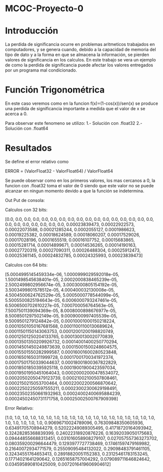# MCOC-Proyecto-0

# Introducción
La perdida de significancia ocurre en problemas aritmeticos trabajados en computadores, y se genera cuando, debido a la capacidad de memoria del tipo de dato y a la forma en que se almacena la información, se pierden valores de significancia en los calculos. En este trabajo se vera un ejemplo de como la perdida de significancia puede afectar los valores entregados por un programa mal condicionado.

# Función Trigonométrica
En este caso veremos como en la funcion f(x)=(1-cos(x))/sen(x) se produce una perdida de significancia importante a medida que el valor de x se acerca a 0.

Para observar este fenomeno se utilizo:
1.- Solución con .float32
2.- Solución con .float64

# Resultados
Se define el error relativo como

ERROR = (ValorFloat32 - ValorFloat64) / ValorFloat64

Se puede observar como en los primeros valores, los mas cercanos a 0, la funcion con .float32 toma el valor de 0 siendo que este valor no se puede alcanzar en ningun momento devido a que la función se indetermina.

Out Put de consola: 

Calculos con 32 bits:

[0.0, 0.0, 0.0, 0.0, 0.0, 0.0, 0.0, 0.0, 0.0, 0.0, 0.0, 0.0, 0.0, 0.0, 0.0, 0.0, 0.0, 0.0, 0.0, 0.0, 0.0, 0.0, 0.0, 0.0, 0.00023839473, 0.00022922573, 0.00022073588, 0.00021285244, 0.0002055127, 0.0001986623, 0.00019225382, 0.00018624589, 0.00018060207, 0.00017529026, 0.00017028196, 0.0001655519, 0.00016107752, 0.00015683865, 0.00015281714, 0.00014899671, 0.00014536265, 0.00014190163, 0.00027720319, 0.00027090311, 0.00026488304, 0.00025912473, 0.00025361145, 0.00024832785, 0.00024325993, 0.00023839473]

Calculos con 64 bits:

[5.0004995145459334e-06, 1.0000999029592018e-05, 1.5001498545638401e-05, 2.0002000838465239e-05, 2.5002499802956674e-05, 3.0003000805154192e-05, 3.5003499801578512e-05, 4.000400032130008e-05, 4.5004500624762529e-05, 5.0005000778544099e-05, 5.5005500825194643e-05, 6.0006000793247461e-05, 6.5006500702610227e-05, 7.000700056764563e-05, 7.5007501139094369e-05, 8.0008000898676977e-05, 8.5008501297502149e-05, 9.0009000997405539e-05, 9.5009501279124842e-05, 0.00010001000150218224, 0.00010501050167681568, 0.00011001100130689624, 0.00011501150143063753, 0.00012001200198820749, 0.00012501250204133765, 0.0001300130020770839, 0.00013501350209926732, 0.00014001400250770294, 0.00014501450249873639, 0.00015001500248604575, 0.00015501550282999587, 0.00016001600280523848, 0.00016501650311999728, 0.00017001700341972374, 0.00017501750339044637, 0.00018001800367822829, 0.00018501850395925118, 0.00019001900423597034, 0.00019501950451064043, 0.00020002000478534072, 0.00020502050479123739, 0.00021002100507808461, 0.0002150215053700464, 0.00022002200566870642, 0.00022502250597555211, 0.00023002300629198491, 0.00023502350661932963, 0.00024002400695884239, 0.00024502450731171758, 0.00025002500767909398]

Error Relativo:

[1.0, 1.0, 1.0, 1.0, 1.0, 1.0, 1.0, 1.0, 1.0, 1.0, 1.0, 1.0, 1.0, 1.0, 1.0, 1.0, 1.0, 1.0, 1.0, 1.0, 1.0, 1.0, 1.0, 1.0, 0.90696710024789096, 0.76309848350605936, 0.63491705708944279, 0.52022249089305495, 0.41718720164093942, 0.32428285368839399, 0.24022318920876226, 0.16392039050175683, 0.094448556688313451, 0.031016058908279107, 0.027057557363273702, 0.080359200296644479, 0.1293977727738469, 0.17461597479169982, 0.21640072934771579, 0.25509095484132022, 0.29098483791461105, 0.32434551764653413, 0.28918820051152383, 0.23125461783153245, 0.17714021641290642, 0.12651658757004292, 0.079089711646824642, 0.034595890810425009, 0.0072016419606904612]
